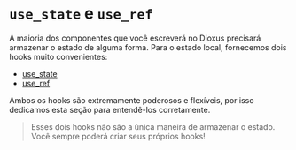 # `use_state` e `use_ref`

A maioria dos componentes que você escreverá no Dioxus precisará armazenar o estado de alguma forma. Para o estado local, fornecemos dois hooks muito convenientes:

- [use_state](https://docs.rs/dioxus-hooks/latest/dioxus_hooks/fn.use_state.html)
- [use_ref](https://docs.rs/dioxus-hooks/latest/dioxus_hooks/fn.use_ref.html)

Ambos os hooks são extremamente poderosos e flexíveis, por isso dedicamos esta seção para entendê-los corretamente.

> Esses dois hooks não são a única maneira de armazenar o estado. Você sempre poderá criar seus próprios hooks!
